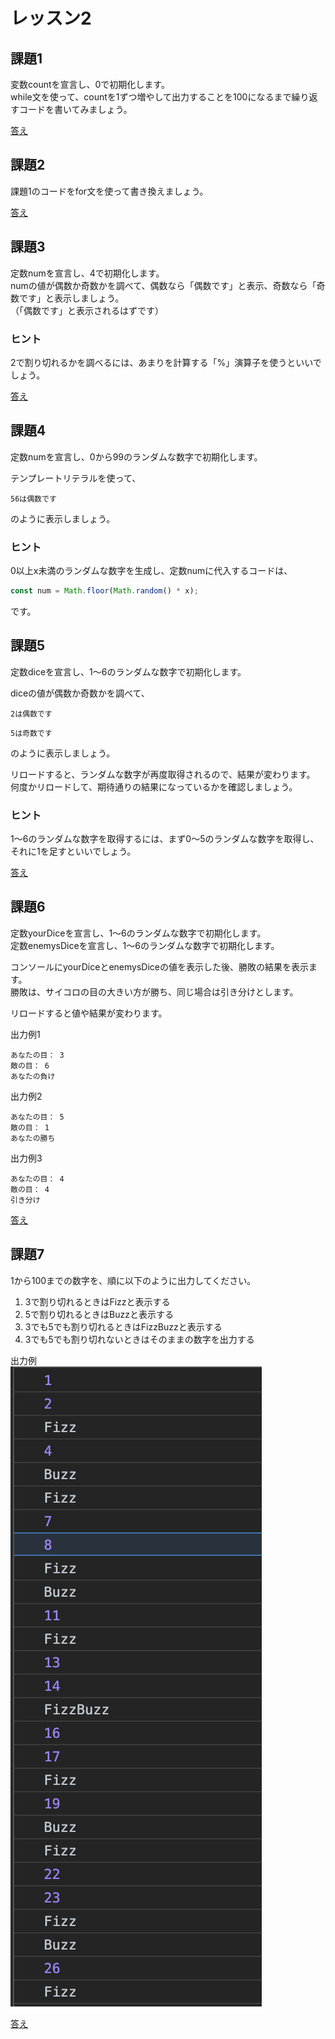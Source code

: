# レッスン2

## 課題1

変数countを宣言し、0で初期化します。  
while文を使って、countを1ずつ増やして出力することを100になるまで繰り返すコードを書いてみましょう。

[答え](samples/lesson02-01.html)


## 課題2

課題1のコードをfor文を使って書き換えましょう。

[答え](samples/lesson02-02.html)

## 課題3

定数numを宣言し、4で初期化します。  
numの値が偶数か奇数かを調べて、偶数なら「偶数です」と表示、奇数なら「奇数です」と表示しましょう。  
（「偶数です」と表示されるはずです）

### ヒント

2で割り切れるかを調べるには、あまりを計算する「%」演算子を使うといいでしょう。

[答え](samples/lesson02-03.html)

## 課題4

定数numを宣言し、0から99のランダムな数字で初期化します。

テンプレートリテラルを使って、

```
56は偶数です
```

のように表示しましょう。

###  ヒント

0以上x未満のランダムな数字を生成し、定数numに代入するコードは、

```javascript
const num = Math.floor(Math.random() * x);
```
です。

## 課題5

定数diceを宣言し、1〜6のランダムな数字で初期化します。

diceの値が偶数か奇数かを調べて、

```
2は偶数です
```

```
5は奇数です
```

のように表示しましょう。

リロードすると、ランダムな数字が再度取得されるので、結果が変わります。  
何度かリロードして、期待通りの結果になっているかを確認しましょう。

### ヒント

1〜6のランダムな数字を取得するには、まず0〜5のランダムな数字を取得し、それに1を足すといいでしょう。

[答え](samples/lesson02-05.html)

## 課題6

定数yourDiceを宣言し、1〜6のランダムな数字で初期化します。  
定数enemysDiceを宣言し、1〜6のランダムな数字で初期化します。

コンソールにyourDiceとenemysDiceの値を表示した後、勝敗の結果を表示ます。  
勝敗は、サイコロの目の大きい方が勝ち、同じ場合は引き分けとします。

リロードすると値や結果が変わります。

出力例1

```
あなたの目： 3
敵の目： 6
あなたの負け
```
出力例2

```
あなたの目： 5
敵の目： 1
あなたの勝ち
```
出力例3

```
あなたの目： 4
敵の目： 4
引き分け
```

[答え](samples/lesson02-06.html)

## 課題7

1から100までの数字を、順に以下のように出力してください。

1. 3で割り切れるときはFizzと表示する
2. 5で割り切れるときはBuzzと表示する
3. 3でも5でも割り切れるときはFizzBuzzと表示する
4. 3でも5でも割り切れないときはそのままの数字を出力する

出力例  
![出力例](images/lesson02-07-01.png)

[答え](samples/lesson02-07.html)
